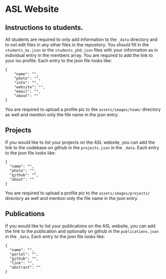 # ASL Website

## Instructions to students.

All students are required to only add information to the ```_data``` directory and to not edit files in any other files in the repository. You should fill in the ```students_ms.json``` or the ```students_phd.json``` files with your information as in individual entry in the members array. You are required to add the link to your isu profile. Each entry to the json file looks like:

```
{
    "name": "",
    "photo": "", 
    "info": "",
    "website": "",
    "email": "",
    "about": ""
}
```

You are required to upload a profile pic to the ```assets/images/team/``` directory as well and mention only the file name in the json entry. 

## Projects

If you would like to list your projects on the ASL website, you can add the link to the codebase on github in the ```projects.json``` in the ```_data```. Each entry to the json file looks like:

```
{
  "name": "",
  "photo": "",
  "github": "",
  "about": ""
}
```
You are required to upload a profile pic to the ```assets/images/projects/``` directory as well and mention only the file name in the json entry. 

## Publications

If you would like to list your publications on the ASL website, you can add the link to the publication and optionally on github in the ```publications.json``` in the ```_data```. Each entry to the json file looks like:

```
{
  "name": "",
  "portal": "",
  "github": "",
  "link": "",
  "abstract": ""
}
```
